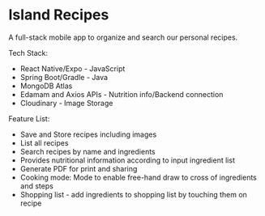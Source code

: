# Island Recipes

A full-stack mobile app to organize and search our personal recipes. 

Tech Stack:
* React Native/Expo - JavaScript
* Spring Boot/Gradle - Java
* MongoDB Atlas
* Edamam and Axios APIs - Nutrition info/Backend connection
* Cloudinary - Image Storage

Feature List:
* Save and Store recipes including images
* List all recipes
* Search recipes by name and ingredients
* Provides nutritional information according to input ingredient list
* Generate PDF for print and sharing
* Cooking mode: Mode to enable free-hand draw to cross of ingredients and steps
* Shopping list - add ingredients to shopping list by touching them on recipe

